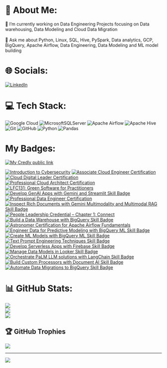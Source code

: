 # 💫 About Me:
🔭 I’m currently working on Data Engineering Projects focusing on Data warehousing, Data Modeling and Cloud Data Migration<br><br>💬 Ask me about Python, Linux, SQL, Hive, PySpark, Data analytics, GCP, BigQuery, Apache Airflow, Data Engineering, Data Modeling and ML model building


# 🌐 Socials:
[![LinkedIn](https://img.shields.io/badge/LinkedIn-%230077B5.svg?logo=linkedin&logoColor=white)](https://linkedin.com/in/mahilaeshwar-m) 

# 💻 Tech Stack:
![Google Cloud](https://img.shields.io/badge/GoogleCloud-%234285F4.svg?style=plastic&logo=google-cloud&logoColor=white) ![MicrosoftSQLServer](https://img.shields.io/badge/Microsoft%20SQL%20Server-CC2927?style=plastic&logo=microsoft%20sql%20server&logoColor=white) ![Apache Airflow](https://img.shields.io/badge/Apache%20Airflow-017CEE?style=plastic&logo=Apache%20Airflow&logoColor=white) ![Apache Hive](https://img.shields.io/badge/Apache%20Hive-FDEE21?style=plastic&logo=apachehive&logoColor=black) ![Git](https://img.shields.io/badge/git-%23F05033.svg?style=plastic&logo=git&logoColor=white) ![GitHub](https://img.shields.io/badge/github-%23121011.svg?style=plastic&logo=github&logoColor=white) ![Python](https://img.shields.io/badge/python-3670A0?style=plastic&logo=python&logoColor=ffdd54) ![Pandas](https://img.shields.io/badge/pandas-%23150458.svg?style=plastic&logo=pandas&logoColor=white)
# My Badges:
<!--
[My Credly public link](https://www.credly.com/users/mahilaeshwar-m/badges 
[![My Credly public link](https://img.shields.io/badge/Credly-white?logo=credly)](https://www.credly.com/users/mahilaeshwar-m) 
-->
[![My Credly public link](https://img.shields.io/badge/-Credly-FF6B00?style=flat&logo=credly&logoColor=white&logoSize=auto)](https://www.credly.com/users/mahilaeshwar-m)


<!--START_SECTION:badges-->
[![Introduction to Cybersecurity](https://images.credly.com/size/110x110/images/af8c6b4e-fc31-47c4-8dcb-eb7a2065dc5b/I2CS__1_.png)](http://www.credly.com/badges/abfa8ffe-19ef-4477-b405-238ae6fcb573 "Introduction to Cybersecurity")
[![Associate Cloud Engineer Certification](https://images.credly.com/size/110x110/images/08096465-cbfc-4c3e-93e5-93c5aa61f23e/image.png)](http://www.credly.com/badges/b76d63f9-75a3-4beb-9a2e-87f9e6a9c0a1 "Associate Cloud Engineer Certification")
[![Cloud Digital Leader Certification](https://images.credly.com/size/110x110/images/44994cda-b5b0-44cb-9a6d-d29b57163073/image.png)](http://www.credly.com/badges/4a812fda-d064-4b5a-8baa-5f21eedbda66 "Cloud Digital Leader Certification")
[![Professional Cloud Architect Certification](https://images.credly.com/size/110x110/images/71c579e0-51fd-4247-b493-d2fa8167157a/image.png)](http://www.credly.com/badges/12db35de-8e9d-4d8e-90f6-d9da8929909e "Professional Cloud Architect Certification")
[![LFC131: Green Software for Practitioners](https://images.credly.com/size/110x110/images/f28a92f1-2837-4770-add0-70008be15e89/image.png)](http://www.credly.com/badges/a092aee4-966d-4dc4-b9bc-10639507037b "LFC131: Green Software for Practitioners")
[![Develop GenAI Apps with Gemini and Streamlit Skill Badge](https://images.credly.com/size/110x110/images/1dbef1bd-cdb0-40e1-bff4-8200448c3161/blob)](http://www.credly.com/badges/73f02e7f-8d30-48fa-845a-03e6f755a221 "Develop GenAI Apps with Gemini and Streamlit Skill Badge")
[![Professional Data Engineer Certification](https://images.credly.com/size/110x110/images/2d613ff8-8879-430b-b2d8-925fa29785e8/image.png)](http://www.credly.com/badges/4ba26dba-e279-4c4d-aa82-c6308834cf7a "Professional Data Engineer Certification")
[![Inspect Rich Documents with Gemini Multimodality and Multimodal RAG Skill Badge](https://images.credly.com/size/110x110/images/86a3283f-3e35-494f-82da-3fb3e89ba223/image.png)](http://www.credly.com/badges/2346f7c6-ae54-400c-ae5e-7cb425693241 "Inspect Rich Documents with Gemini Multimodality and Multimodal RAG Skill Badge")
[![People Leadership Credential – Chapter 1: Connect](https://images.credly.com/size/110x110/images/ebf2d86e-33b0-4a49-b06a-e78ace8b27a6/image.png)](http://www.credly.com/badges/f78713eb-dbcc-4af8-ba9a-24afd78e0149 "People Leadership Credential – Chapter 1: Connect")
[![Build a Data Warehouse with BigQuery Skill Badge](https://images.credly.com/size/110x110/images/8ab21779-042f-4616-a6ab-fd0d62648b24/image.png)](http://www.credly.com/badges/5d0cf517-4a8b-4a79-9c85-f981563b92f6 "Build a Data Warehouse with BigQuery Skill Badge")
[![Astronomer Certification for Apache Airflow Fundamentals](https://images.credly.com/size/110x110/images/655a478d-ecde-4a92-afcd-3c7be176ccf3/image.png)](http://www.credly.com/badges/9fc95085-8677-40ec-963c-c7cbaf556d33 "Astronomer Certification for Apache Airflow Fundamentals")
[![Engineer Data for Predictive Modeling with BigQuery ML Skill Badge](https://images.credly.com/size/110x110/images/6160e2c1-4a95-4f47-8c5b-f2dde7bb6a67/image.png)](http://www.credly.com/badges/766e8ac6-b292-498f-927a-73b4e4562ad4 "Engineer Data for Predictive Modeling with BigQuery ML Skill Badge")
[![Create ML Models with BigQuery ML Skill Badge](https://images.credly.com/size/110x110/images/073a27aa-c3d6-44b5-875f-906191666d70/image.png)](http://www.credly.com/badges/908445af-4ae9-447d-bd79-26ef656325b2 "Create ML Models with BigQuery ML Skill Badge")
[![Text Prompt Engineering Techniques Skill Badge](https://images.credly.com/size/110x110/images/50f95389-785b-48aa-b16b-ebab1bcce020/image.png)](http://www.credly.com/badges/c5f1f1f4-d849-4d96-940f-117e8b2351f7 "Text Prompt Engineering Techniques Skill Badge")
[![Develop Serverless Apps with Firebase Skill Badge](https://images.credly.com/size/110x110/images/826e89a5-1a1d-4e6c-b740-531957965a78/image.png)](http://www.credly.com/badges/c5ccb4b2-c81b-4885-be99-fe3702ee9336 "Develop Serverless Apps with Firebase Skill Badge")
[![Manage Data Models in Looker Skill Badge](https://images.credly.com/size/110x110/images/d405f3db-7764-4979-8ae4-004b47e5a497/image.png)](http://www.credly.com/badges/4fabd75f-2fec-4151-970c-082b6772d792 "Manage Data Models in Looker Skill Badge")
[![Orchestrate PaLM LLM solutions with LangChain Skill Badge](https://images.credly.com/size/110x110/images/008980dd-0667-46df-85e1-4f8e2d2c9428/image.png)](http://www.credly.com/badges/a8c73d60-b0ae-44b9-9f82-1ea908d46405 "Orchestrate PaLM LLM solutions with LangChain Skill Badge")
[![Build Custom Processors with Document AI Skill Badge](https://images.credly.com/size/110x110/images/cc93c73b-4d59-4820-bc6b-f3c3e2647be4/image.png)](http://www.credly.com/badges/0deb8e34-2056-41c2-812c-ea6f5c059af0 "Build Custom Processors with Document AI Skill Badge")
[![Automate Data Migrations to BigQuery Skill Badge](https://images.credly.com/size/110x110/images/efe5cba4-fa9b-4a8a-97fc-e4f7ab751611/image.png)](http://www.credly.com/badges/3616d604-33af-4363-b94a-533b9475e9f3 "Automate Data Migrations to BigQuery Skill Badge")
<!--END_SECTION:badges-->
# 📊 GitHub Stats:
![](https://github-readme-stats.vercel.app/api?username=mahilaeshwar&theme=dark&hide_border=false&include_all_commits=true&count_private=false)<br/>
![](https://github-readme-streak-stats.herokuapp.com/?user=mahilaeshwar&theme=dark&hide_border=false)<br/>
![](https://github-readme-stats.vercel.app/api/top-langs/?username=mahilaeshwar&theme=dark&hide_border=false&include_all_commits=true&count_private=false&layout=compact)

## 🏆 GitHub Trophies
![](https://github-profile-trophy.vercel.app/?username=mahilaeshwar&theme=radical&no-frame=false&no-bg=true&margin-w=4)

---
[![](https://visitcount.itsvg.in/api?id=mahilaeshwar&icon=0&color=0)](https://visitcount.itsvg.in)

<!---
<h1 align="center">Hi there 👋, I'm Mahilaeshwar</h1>

- 🔭 I’m currently working on **Data Engineering Projects focusing on Data warehousing, Data Modeling and Cloud Data Migration**

- 💬 Ask me about **Python, Linux, SQL, Hive, Data analytics, GCP, BigQuery, Apache Airflow, Data Engineering, Data Modeling ML model building**

<h3 align="left">Connect with me:</h3>
<p align="left">
<a href="https://www.linkedin.com/in/mahilaeshwar-m/" target="blank"><img align="center" src="https://cdn.jsdelivr.net/npm/simple-icons@3.0.1/icons/linkedin.svg" alt="Mahilaeshwar M" height="30" width="40" /></a>

</p>

[![Mahilaeshwar's github stats](https://github-readme-stats.vercel.app/api?username=MAHILAESHWAR)](https://github.com/anuraghazra/github-readme-stats)
--->
